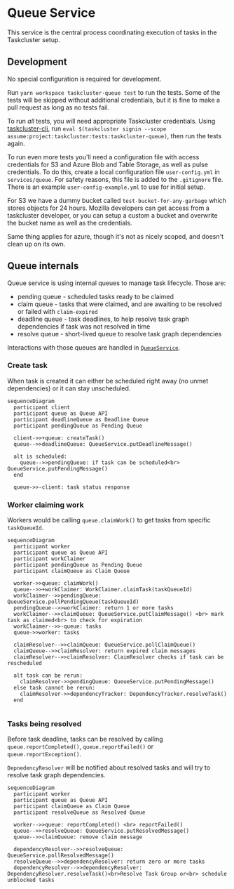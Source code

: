 # Queue Service

This service is the central process coordinating execution of tasks in the Taskcluster setup.

## Development

No special configuration is required for development.

Run `yarn workspace taskcluster-queue test` to run the tests.
Some of the tests will be skipped without additional credentials, but it is fine to make a pull request as long as no tests fail.

To run _all_ tests, you will need appropriate Taskcluster credentials.
Using [taskcluster-cli](https://github.com/taskcluster/taskcluster-cli), run `eval $(taskcluster signin --scope assume:project:taskcluster:tests:taskcluster-queue)`, then run the tests again.

To run even more tests you'll need a configuration file with access credentials for S3 and Azure Blob and Table Storage, as well as pulse credentials.
To do this, create a local configuration file `user-config.yml` in `services/queue`.
For safety reasons, this file is added to the `.gitignore` file.
There is an example `user-config-example.yml` to use for initial setup.

For S3 we have a dummy bucket called `test-bucket-for-any-garbage` which stores objects for 24 hours.
Mozilla developers can get access from a taskcluster developer, or you can setup a custom a bucket and overwrite the bucket name as well as the credentials.

Same thing applies for azure, though it's not as nicely scoped, and doesn't clean up on its own.

## Queue internals

Queue service is using internal queues to manage task lifecycle. Those are:

- pending queue - scheduled tasks ready to be claimed
- claim queue - tasks that were claimed, and are awaiting to be resolved or failed with `claim-expired`
- deadline queue - task deadlines, to help resolve task graph dependencies if task was not resolved in time
- resolve queue - short-lived queue to resolve task graph dependencies

Interactions with those queues are handled in [`QueueService`](./src/queueservice.js).

### Create task

When task is created it can either be scheduled right away (no unmet dependencies) or it can stay unscheduled.

```mermaid
sequenceDiagram
  participant client
  participant queue as Queue API
  participant deadlineQueue as Deadline Queue
  participant pendingQueue as Pending Queue

  client->>+queue: createTask()
  queue-->>deadlineQueue: QueueService.putDeadlineMessage()

  alt is scheduled:
    queue-->>pendingQueue: if task can be scheduled<br> QueueService.putPendingMessage()
  end

  queue->>-client: task status response
```

### Worker claiming work

Workers would be calling `queue.claimWork()` to get tasks from specific `taskQueueId`.

```mermaid
sequenceDiagram
  participant worker
  participant queue as Queue API
  participant workClaimer
  participant pendingQueue as Pending Queue
  participant claimQueue as Claim Queue

  worker->>queue: claimWork()
  queue-->>+workClaimer: WorkClaimer.claimTask(taskQueueId)
  workClaimer-->>pendingQueue: QueueService.pollPendingQueue(taskQueueId)
  pendingQueue-->>workClaimer: return 1 or more tasks
  workClaimer-->>claimQueue: QueueService.putClaimMessage() <br> mark task as claimed<br> to check for expiration
  workClaimer-->>-queue: tasks
  queue->>worker: tasks

  claimResolver-->>claimQueue: QueueService.pollClaimQueue()
  claimQueue-->>claimResolver: return expired claim messages
  claimResolver-->>claimResolver: ClaimResolver checks if task can be rescheduled

  alt task can be rerun:
    claimResolver->>pendingQueue: QueueService.putPendingMessage()
  else task cannot be rerun:
    claimResolver->>dependencyTracker: DependencyTracker.resolveTask()
  end


```

### Tasks being resolved

Before task deadline, tasks can be resolved by calling `queue.reportCompleted()`, `queue.reportFailed()` or `queue.reportException()`.

`DepnedencyResolver` will be notified about resolved tasks and will try to resolve task graph dependencies.

```mermaid
sequenceDiagram
  participant worker
  participant queue as Queue API
  participant claimQueue as Claim Queue
  participant resolveQueue as Resolved Queue

  worker-->>queue: reportCompleted() <br> reportFailed()
  queue-->>resolveQueue: QueueService.putResolvedMessage()
  queue-->>claimQueue: remove claim message

  dependencyResolver-->>resolveQueue: QueueService.pollResolvedMessage()
  resolveQueue-->>dependencyResolver: return zero or more tasks
  dependencyResolver-->>dependencyResolver: DependencyResolver.resolveTask()<br>Resolve Task Group or<br> schedule unblocked tasks

```
